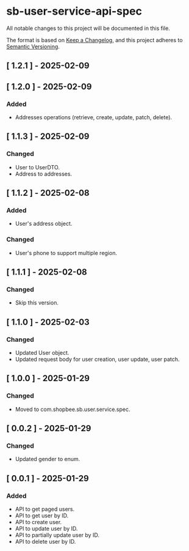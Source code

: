 # sb-user-service-api-spec

All notable changes to this project will be documented in this file.

The format is based on [Keep a Changelog](https://keepachangelog.com/en/1.0.0/),
and this project adheres to [Semantic Versioning](https://semver.org/spec/v2.0.0.html).

## [ 1.2.1 ] - 2025-02-09

## [ 1.2.0 ] - 2025-02-09
### Added
- Addresses operations (retrieve, create, update, patch, delete).

## [ 1.1.3 ] - 2025-02-09
### Changed
- User to UserDTO.
- Address to addresses.

## [ 1.1.2 ] - 2025-02-08
### Added
- User's address object.

### Changed
- User's phone to support multiple region.

## [ 1.1.1 ] - 2025-02-08
### Changed
- Skip thís version.

## [ 1.1.0 ] - 2025-02-03
### Changed
- Updated User object.
- Updated request body for user creation, user update, user patch.

## [ 1.0.0 ] - 2025-01-29
### Changed
- Moved to com.shopbee.sb.user.service.spec.

## [ 0.0.2 ] - 2025-01-29
### Changed
- Updated gender to enum.

## [ 0.0.1 ] - 2025-01-29
### Added
- API to get paged users.
- API to get user by ID.
- API to create user.
- API to update user by ID.
- API to partially update user by ID.
- API to delete user by ID.
